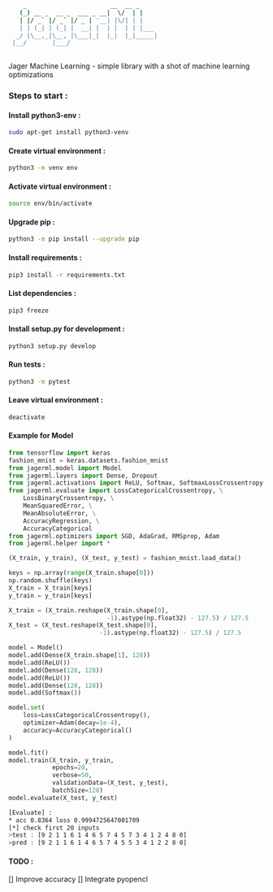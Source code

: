 ```bash
    _                       __  __ _     
   (_) __ _  __ _  ___ _ __|  \/  | |    
   | |/ _` |/ _` |/ _ | '__| |\/| | |    
   | | (_| | (_| |  __| |  | |  | | |___ 
  _/ |\__,_|\__, |\___|_|  |_|  |_|_____|
 |__/       |___/                        
                        
```                    

Jager Machine Learning - simple library with a shot of machine learning optimizations


###  Steps to start :

#### Install python3-env :
```bash
sudo apt-get install python3-venv
```
#### Create virtual environment :
```bash
python3 -m venv env
```
#### Activate virtual environment : 
```bash
source env/bin/activate
```
#### Upgrade pip :
```bash
python3 -m pip install --upgrade pip
```
#### Install requirements :
```bash
pip3 install -r requirements.txt
```
#### List dependencies :
```bash
pip3 freeze
```
#### Install setup.py for development :
```bash
python3 setup.py develop
```
#### Run tests :
```bash
python3 -m pytest
```
#### Leave virtual environment : 
```bash
deactivate
```

#### Example for Model
```python
from tensorflow import keras
fashion_mnist = keras.datasets.fashion_mnist
from jagerml.model import Model
from jagerml.layers import Dense, Dropout
from jagerml.activations import ReLU, Softmax, SoftmaxLossCrossentropy, Sigmoid, Linear
from jagerml.evaluate import LossCategoricalCrossentropy, \
    LossBinaryCrossentropy, \
    MeanSquaredError, \
    MeanAbsoluteError, \
    AccuracyRegression, \
    AccuracyCategorical
from jagerml.optimizers import SGD, AdaGrad, RMSprop, Adam
from jagerml.helper import *

(X_train, y_train), (X_test, y_test) = fashion_mnist.load_data()

keys = np.array(range(X_train.shape[0]))
np.random.shuffle(keys)
X_train = X_train[keys]
y_train = y_train[keys]

X_train = (X_train.reshape(X_train.shape[0], 
                           -1).astype(np.float32) - 127.5) / 127.5
X_test = (X_test.reshape(X_test.shape[0], 
                         -1).astype(np.float32) - 127.5) / 127.5

model = Model()
model.add(Dense(X_train.shape[1], 128))
model.add(ReLU())
model.add(Dense(128, 128))
model.add(ReLU())
model.add(Dense(128, 128))
model.add(Softmax())

model.set(
    loss=LossCategoricalCrossentropy(),
    optimizer=Adam(decay=1e-4),
    accuracy=AccuracyCategorical()
)

model.fit()
model.train(X_train, y_train, 
            epochs=20, 
            verbose=50, 
            validationData=(X_test, y_test), 
            batchSize=128)
model.evaluate(X_test, y_test)
```
```bash
[Evaluate] :
* acc 0.8364 loss 0.9994725647001709
[*] check first 20 inputs
>test : [9 2 1 1 6 1 4 6 5 7 4 5 7 3 4 1 2 4 8 0]
>pred : [9 2 1 1 6 1 4 6 5 7 4 5 5 3 4 1 2 2 8 0]
```
#### TODO :
[] Improve accuracy
[] Integrate pyopencl
